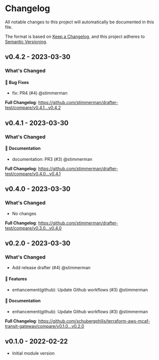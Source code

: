 # Changelog

All notable changes to this project will automatically be documented in this file.

The format is based on [Keep a Changelog](https://keepachangelog.com/en/1.0.0/),
and this project adheres to [Semantic Versioning](https://semver.org/spec/v2.0.0.html).

## v0.4.2 - 2023-03-30

### What's Changed

#### 🐛 Bug Fixes

- fix: PR4 (#4) @stimmerman

**Full Changelog**: https://github.com/stimmerman/drafter-test/compare/v0.4.1...v0.4.2

## v0.4.1 - 2023-03-30

### What's Changed

#### 📖 Documentation

- documentation: PR3 (#3) @stimmerman

**Full Changelog**: https://github.com/stimmerman/drafter-test/compare/v0.4.0...v0.4.1

## v0.4.0 - 2023-03-30

### What's Changed

- No changes

**Full Changelog**: https://github.com/stimmerman/drafter-test/compare/v0.3.0...v0.4.0

## v0.2.0 - 2023-03-30

### What's Changed

- Add release drafter (#4) @stimmerman

#### 🚀 Features

- enhancement(github): Update Github workflows (#3) @stimmerman

#### 📖 Documentation

- enhancement(github): Update Github workflows (#3) @stimmerman

**Full Changelog**: https://github.com/schubergphilis/terraform-aws-mcaf-transit-gateway/compare/v0.1.0...v0.2.0

## v0.1.0 - 2022-02-22

- Initial module version
